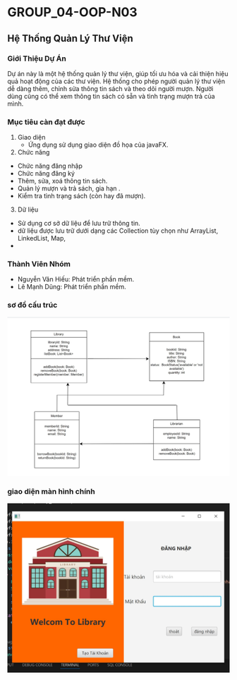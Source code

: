 # GROUP_04-OOP-N03

## Hệ Thống Quản Lý Thư Viện

### Giới Thiệu Dự Án
Dự án này là một hệ thống quản lý thư viện, giúp tối ưu hóa và cải thiện hiệu quả hoạt động của các thư viện. Hệ thống cho phép người quản lý thư viện dễ dàng thêm, chỉnh sửa thông tin sách và theo dõi người mượn.
Người dùng cũng có thể xem thông tin sách có sẵn và tình trạng mượn trả của mình.

### Mục tiêu càn đạt được
1. Giao diện
   - Ứng dụng sử dụng giao diện đồ họa của javaFX.
2. Chức năng
  - Chức năng đăng nhập
  - Chức năng đăng ký
  - Thêm, sửa, xoá thông tin sách.
  - Quản lý mượn và trả sách, gia hạn .
  - Kiểm tra tình trạng sách (còn hay đã mượn).
3. Dữ liệu
  - Sử dụng cơ sở dữ liệu để lưu trữ thông tin.
  - dữ liệu được lưu trữ dưới dạng các Collection tùy chọn như ArrayList, LinkedList, Map,
  - 
### Thành Viên Nhóm
- Nguyễn Văn Hiếu: Phát triển phần mềm.
- Lê Mạnh Dũng: Phát triển phần mềm.

### sơ đồ cấu trúc
![Sơ đồ cấu trúc](sdct.jpg)

### giao diện màn hình chính
![Giao diện MHC](giaodienmhc.jpg)
